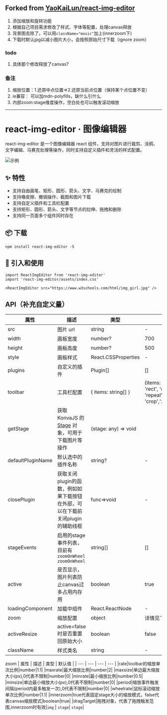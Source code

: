 ## Forked from [YaoKaiLun/react-img-editor](https://github.com/YaoKaiLun/react-img-editor)
1. 添加缩放和旋转功能
2. 根据自己项目需求修改了样式、字体等配置，处理canvas释放
3. 背景图去除了，可以用`className="mosic"`加上(innerzoom下)
4. 下载时默认jpg以减小图片大小，会按照原始尺寸下载（ignore zoom）

### todo
1. 具体那个修改释放了canvas?

### 备注
1. 缩放位置：1.还原中点位置=>2.还原当前点位置（保持某个点位置不变）
2. ie兼容： 可以加mdn-polyfills，缺什么引什么
3. 内部zoom:stage维度操作，空白处也可以触发滚动缩放

***
# react-img-editor · 图像编辑器

react-img-editor 是一个图像编辑器 react 组件，支持对图片进行裁剪、涂鸦、文字编辑、马赛克处理等操作，同时支持自定义插件和灵活的样式配置。

![示例](https://s2.ax1x.com/2020/02/16/39gZcD.png)

## ✨ 特性

- 支持自由画笔、矩形、圆形、箭头、文字、马赛克的绘制
- 支持橡皮擦、撤销操作、截图和图片下载
- 支持自定义插件和工具栏配置
- 支持矩形、圆形、箭头、文字等节点的拉伸、拖拽和删除
- 支持同一页面多个组件同时存在

## 📦 下载

```
npm install react-img-editor -S
```

## 🔨 引入和使用

```
import ReactImgEditor from 'react-img-editor'
import 'react-img-editor/assets/index.css'

<ReactImgEditor src="https://www.w3schools.com/html/img_girl.jpg" />
```

## API（补充自定义量）

| 属性 | 描述 | 类型 | 默认值 |
| --- | --- | --- | --- |
| src | 图片 url | string | - |
| width | 画板宽度 | number? | 700 |
| height | 画板高度 | number? | 500 |
| style | 画板样式 | React.CSSProperties | - |
| plugins | 自定义的插件 | Plugin[] | [] |
| toolbar | 工具栏配置 | { items: string[] } | {items: ['pen', 'eraser', 'arrow', 'rect', 'circle', 'mosaic', 'text', 'repeal', 'download', 'crop','zoomin','zoomout','rotate']} |
| getStage | 获取 KonvaJS 的 [Stage](https://konvajs.org/api/Konva.Stage.html) 对象，可用于下载图片等操作 | (stage: any) => void |
| defaultPluginName | 默认选中的插件名称 | string? | - |
|closePlugin|获取关闭plugin的函数，例如如果下载按钮在外部，可以在下载前关闭plugin的辅助线框|func=>void|-|
|stageEvents|启用的stage事件列表，目前有`zoomOnWheel` `zoomOnWheel`|string[\]|[]|
|active|是否显示，图片列表防止canvas过多占用内存用|boolean|true
|loadingComponent|加载中组件|React.ReactNode|-|
|zoom|缩放配置|object|详情见下|
|activeResize|active=false时是否重置回原始大小|boolean|false|
|className|样式类名|string|-|

zoom
| 属性 | 描述 | 类型 | 默认值 |
| --- | --- | --- | --- |
|rate|toolbar的缩放单次比例|number|1.1|
|maxrate|最大缩放比例|number|2|
|maxsize|单边最大缩放大小(px),0代表不限制|number|0|
|minrate|最小缩放比例|number|0.5|
|minsize|单边最小缩放大小(px),0代表不限制|number|0|
|period|缩放事件触发间隔(period内最多触发一次),0代表不限制|number|0|
|wheelrate|鼠标滚动缩放单次比例|number|1.1|
|innerzoom|true代表固定stage大小的缩放模式，false代表canvas缩放模式|boolean|true|
|dragTarget|拖拽对象，代表了拖拽触发范围,innerzoom时有效|`img` &vert; `stage`| `stage`|
